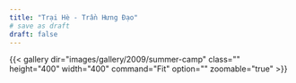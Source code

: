 ```yaml
---
title: "Trại Hè - Trần Hưng Đạo"
# save as draft
draft: false
---
```


{{< gallery dir="images/gallery/2009/summer-camp" class="" height="400" width="400" command="Fit" option="" zoomable="true" >}}
